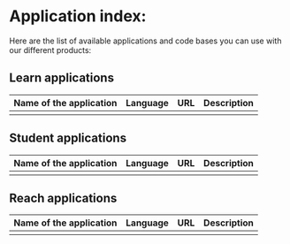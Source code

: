 # Application index:

Here are the list of available applications and code bases you can use with our different products:

## Learn applications

| Name of the application | Language | URL | Description |
| ----------------------- | -------- | --- | ----------- |
|                         |          |     |             |

## Student applications

| Name of the application | Language | URL | Description |
| ----------------------- | -------- | --- | ----------- |
|                         |          |     |             |

## Reach applications

| Name of the application | Language | URL | Description |
| ----------------------- | -------- | --- | ----------- |
|                         |          |     |             |
